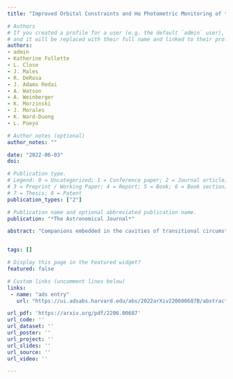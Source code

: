 ```yaml
---
title: "Improved Orbital Constraints and Hα Photometric Monitoring of the Directly Imaged Protoplanet Analog HD 142527 B"

# Authors
# If you created a profile for a user (e.g. the default `admin` user), write the username (folder name) here
# and it will be replaced with their full name and linked to their profile.
authors:
- admin
- Katherine Follette
- L. Close
- J. Males
- R. DeRosa
- J. Adams Redai
- A. Watson
- A. Weinberger
- K. Morzinski
- J. Morales
- K. Ward-Duong
- L. Pueyo

# Author notes (optional)
author_notes: ""

date: "2022-06-03"
doi:

# Publication type.
# Legend: 0 = Uncategorized; 1 = Conference paper; 2 = Journal article;
# 3 = Preprint / Working Paper; 4 = Report; 5 = Book; 6 = Book section;
# 7 = Thesis; 8 = Patent
publication_types: ["2"]

# Publication name and optional abbreviated publication name.
publication: "*The Astronomical Journal*"

abstract: "Companions embedded in the cavities of transitional circumstellar disks have been observed to exhibit excess luminosity at Hα, an indication that they are actively accreting. We report 5 years (2013-2018) of monitoring of the position and Hα excess luminosity of the embedded, accreting low-mass stellar companion HD 142527 B from the MagAO/VisAO instrument. We use pyklip, a python implementation of the Karhounen-Loeve Image Processing algorithm, to detect the companion. Using pyklip forward modeling, we constrain the relative astrometry to 1−2mas precision and achieve sufficient photometric precision (±0.2mag,3% error) to detect changes in the Hα contrast of the companion over time. In order to accurately determine the relative astrometry of the companion, we conduct an astrometric calibration of the MagAO/VisAO camera against 20 years of Keck/NIRC2 images of the Trapezium cluster. We demonstrate agreement of our VisAO astrometry with other published positions for HD 142527 B, and use orbitize! to generate a posterior distribution of orbits fit to the relative astrometry of HD 142527 B. Our data suggest that the companion is close to periastron passage, on an orbit significantly misinclined with respect to both the wide circumbinary disk and the recently observed inner disk encircling HD 142527 A. We translate observed H-alpha contrasts for HD 142527 B into mass accretion rate estimates on the order of 4−9×10−10M⊙yr−1. Photometric variation in the H-alpha excess of the companion suggests that the accretion rate onto the companion is variable. This work represents a significant step towards observing accretion-driven variability onto protoplanets, such as PDS 70 b&c."


tags: []

# Display this page in the Featured widget?
featured: false

# Custom links (uncomment lines below)
links:
 - name: "ads entry"
   url: "https://ui.adsabs.harvard.edu/abs/2022arXiv220600687B/abstract"

url_pdf: 'https://arxiv.org/pdf/2206.00687'
url_code: ''
url_dataset: ''
url_poster: ''
url_project: ''
url_slides: ''
url_source: ''
url_video: ''

---
```

